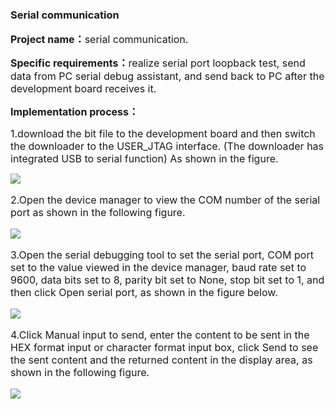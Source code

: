 ### Serial communication

**<span style="font-size:16px;">Project name：</span>**<span style="font-size:16px;">serial communication.</span>

**<span style="font-size:16px;">Specific requirements：</span>**<span style="font-size:16px;">realize serial port loopback test, send data from PC serial debug assistant, and send back to PC after the development board receives it.</span>

**<span style="font-size:16px;">Implementation process：</span>**

<span style="font-size:16px;">
1.download the bit file to the development board and then switch the downloader to the USER_JTAG interface. (The downloader has integrated USB to serial function) As shown in the figure.

</span>


![](https://rvboards.org/rvboards/dasdu8syrbgvtzvhfj12f4d5/images_dir/1628588184/1.png)


<span style="font-size:16px;">

2.Open the device manager to view the COM number of the serial port as shown in the following figure.

</span>


![](https://rvboards.org/rvboards/dasdu8syrbgvtzvhfj12f4d5/images_dir/1628588313/2.png)


<span style="font-size:16px;">

3.Open the serial debugging tool to set the serial port, COM port set to the value viewed in the device manager, baud rate set to 9600, data bits set to 8, parity bit set to None, stop bit set to 1, and then click Open serial port, as shown in the figure below.

</span>


![](https://rvboards.org/rvboards/dasdu8syrbgvtzvhfj12f4d5/images_dir/1628588366/3.png)


<span style="font-size:16px;">

4.Click Manual input to send, enter the content to be sent in the HEX format input or character format input box, click Send to see the sent content and the returned content in the display area, as shown in the following figure.

</span>


![](https://rvboards.org/rvboards/dasdu8syrbgvtzvhfj12f4d5/images_dir/1628588407/4.png)


